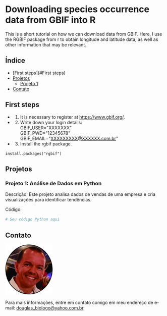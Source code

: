 # Downloading species occurrence data from GBIF into R

This is a short tutorial on how we can download data from GBIF.
Here, I use the RGBIF package from r to obtain longitude and latitude data, as well as other information that may be relevant.

## Índice
- [First steps](#First steps)
- [Projetos](#projetos)
  - [Projeto 1](#projeto-1)
- [Contato](#contato)

## First steps
- 1) It is necessary to register at https://www.gbif.org/.

- 2) Write down your login details:  
      GBIF_USER="XXXXXXX"  
      GBIF_PWD="12345678"  
      GBIF_EMAIL="XXXXXXXXX@XXXXXX.com.br"

- 3) Install the rgbif package.

```
install.packages("rgbif")
```

## Projetos

### Projeto 1: Análise de Dados em Python

Descrição: Este projeto analisa dados de vendas de uma empresa e cria visualizações para identificar tendências.

Código:
```python
# Seu código Python aqui

```

## Contato
<img src="curriculum4.jpg" width="150">

Para mais informações, entre em contato comigo em meu endereço de e-mail: douglas_biologo@yahoo.com.br
